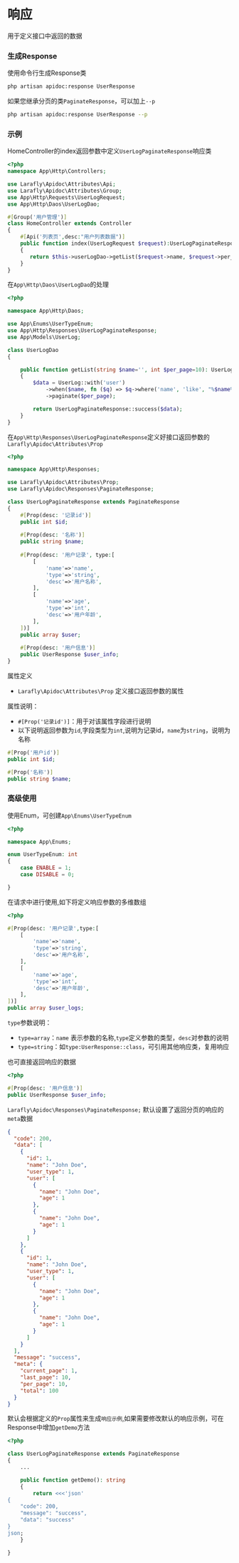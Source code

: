 # 响应
用于定义接口中返回的数据

### 生成Response

使用命令行生成Response类

```sh
php artisan apidoc:response UserResponse
```

如果您继承分页的类`PaginateResponse`，可以加上`--p`

```sh
php artisan apidoc:response UserResponse --p
```


### 示例

HomeController的index返回参数中定义`UserLogPaginateResponse`响应类

```php
<?php
namespace App\Http\Controllers;

use Larafly\Apidoc\Attributes\Api;
use Larafly\Apidoc\Attributes\Group;
use App\Http\Requests\UserLogRequest;
use App\Http\Daos\UserLogDao;

#[Group('用户管理')]
class HomeController extends Controller
{
    #[Api('列表页',desc:"用户列表数据")]
    public function index(UserLogRequest $request):UserLogPaginateResponse
    {
       return $this->userLogDao->getList($request->name, $request->per_page);
    }
}
```

在`App\Http\Daos\UserLogDao`的处理

```php
<?php

namespace App\Http\Daos;

use App\Enums\UserTypeEnum;
use App\Http\Responses\UserLogPaginateResponse;
use App\Models\UserLog;

class UserLogDao
{

    public function getList(string $name='', int $per_page=10): UserLogPaginateResponse
    {
        $data = UserLog::with('user')
            ->when($name, fn ($q) => $q->where('name', 'like', "%$name%"))
            ->paginate($per_page);

        return UserLogPaginateResponse::success($data);
    }
}


```

在`App\Http\Responses\UserLogPaginateResponse`定义好接口返回参数的 `Larafly\Apidoc\Attributes\Prop`

```php
<?php

namespace App\Http\Responses;

use Larafly\Apidoc\Attributes\Prop;
use Larafly\Apidoc\Responses\PaginateResponse;

class UserLogPaginateResponse extends PaginateResponse
{
    #[Prop(desc: '记录id')]
    public int $id;
    
    #[Prop(desc: '名称')]
    public string $name;
    
    #[Prop(desc: '用户记录', type:[
        [
            'name'=>'name',
            'type'=>'string',
            'desc'=>'用户名称',
        ],
        [
            'name'=>'age',
            'type'=>'int',
            'desc'=>'用户年龄',
        ],
    ])]
    public array $user;
    
    #[Prop(desc: '用户信息')]
    public UserResponse $user_info;
}

```

属性定义
* `Larafly\Apidoc\Attributes\Prop` 定义接口返回参数的属性

属性说明：
* `#[Prop('记录id')]`：用于对该属性字段进行说明
* 以下说明返回参数为`id`,字段类型为`int`,说明为记录id，`name`为`string`，说明为名称

```php
#[Prop('用户id')]
public int $id;

#[Prop('名称')]
public string $name;
```

### 高级使用

使用Enum，可创建`App\Enums\UserTypeEnum`

```php
<?php

namespace App\Enums;

enum UserTypeEnum: int
{
    case ENABLE = 1;
    case DISABLE = 0;

}

```

在请求中进行使用,如下将定义响应参数的多维数组

```php
<?php

#[Prop(desc: '用户记录',type:[
    [
        'name'=>'name',
        'type'=>'string',
        'desc'=>'用户名称',
    ],
    [
        'name'=>'age',
        'type'=>'int',
        'desc'=>'用户年龄',
    ],
])]
public array $user_logs;

```

`type`参数说明：
* `type=array`：`name` 表示参数的名称,`type`定义参数的类型，`desc`对参数的说明
* `type=string`：如`type:UserResponse::class`，可引用其他响应类，复用响应

也可直接返回响应的数据

```php
<?php

#[Prop(desc: '用户信息')]
public UserResponse $user_info;
```

`Larafly\Apidoc\Responses\PaginateResponse;` 默认设置了返回分页的响应的`meta`数据

```json
{
  "code": 200,
  "data": [
    {
      "id": 1,
      "name": "John Doe",
      "user_type": 1,
      "user": [
        {
          "name": "John Doe",
          "age": 1
        },
        {
          "name": "John Doe",
          "age": 1
        }
      ]
    },
    {
      "id": 1,
      "name": "John Doe",
      "user_type": 1,
      "user": [
        {
          "name": "John Doe",
          "age": 1
        },
        {
          "name": "John Doe",
          "age": 1
        }
      ]
    }
  ],
  "message": "success",
  "meta": {
    "current_page": 1,
    "last_page": 10,
    "per_page": 10,
    "total": 100
  }
}
```

默认会根据定义的`Prop`属性来生成`响应示例`,如果需要修改默认的响应示例，可在Response中增加`getDemo`方法

```php
<?php

class UserLogPaginateResponse extends PaginateResponse
{
    ...

    public function getDemo(): string
    {
        return <<<'json'
{
    "code": 200,
    "message": "success",
    "data": "success"
}
json;
    }

}
```